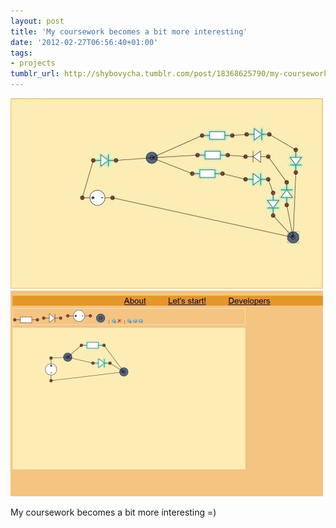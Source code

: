 ```yaml
---
layout: post
title: 'My coursework becomes a bit more interesting'
date: '2012-02-27T06:56:40+01:00'
tags:
- projects
tumblr_url: http://shybovycha.tumblr.com/post/18368625790/my-coursework-becomes-a-bit-more-interesting
---
```

<img src="/images/tumblr/coursework-becomes-more-interesting/tumblr_m01f6gS9QT1qio88bo1_500.webp"/>
<br/>
<img src="/images/tumblr/coursework-becomes-more-interesting/tumblr_m01f6gS9QT1qio88bo2_500.webp"/>
<br/>
<p>My coursework becomes a bit more interesting =)</p>
